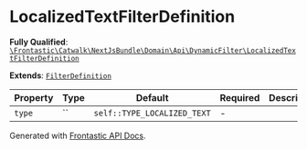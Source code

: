 #  LocalizedTextFilterDefinition

**Fully Qualified**: [`\Frontastic\Catwalk\NextJsBundle\Domain\Api\DynamicFilter\LocalizedTextFilterDefinition`](../../../../../../src/php/NextJsBundle/Domain/Api/DynamicFilter/LocalizedTextFilterDefinition.php)

**Extends**: [`FilterDefinition`](FilterDefinition.md)

Property|Type|Default|Required|Description
--------|----|-------|--------|-----------
`type` | `` | `self::TYPE_LOCALIZED_TEXT` | - | 

Generated with [Frontastic API Docs](https://github.com/FrontasticGmbH/apidocs).
